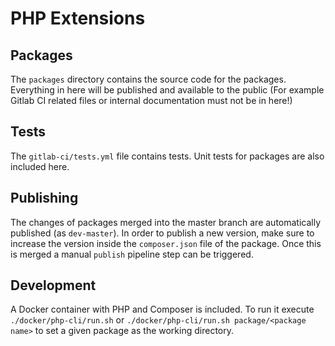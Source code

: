 # PHP Extensions

## Packages

The `packages` directory contains the source code for the packages. Everything in here will be published and available
to the public (For example Gitlab CI related files or internal documentation must not be in here!)

## Tests

The `gitlab-ci/tests.yml` file contains tests. Unit tests for packages are also included here.

## Publishing

The changes of packages merged into the master branch are automatically published (as `dev-master`). In order to publish a new
version, make sure to increase the version inside the `composer.json` file of the package. Once this is merged a manual
`publish` pipeline step can be triggered.

## Development

A Docker container with PHP and Composer is included.
To run it execute `./docker/php-cli/run.sh` or `./docker/php-cli/run.sh package/<package name>` to set a given
package as the working directory.

